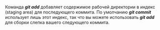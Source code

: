 Команда ***git add*** добавляет содержимое рабочей директории в индекс (staging area) для последующего коммита. По умолчанию ***git commit*** использует лишь этот индекс, так что вы можете использовать ***git add*** для сборки слепка вашего следующего коммита.